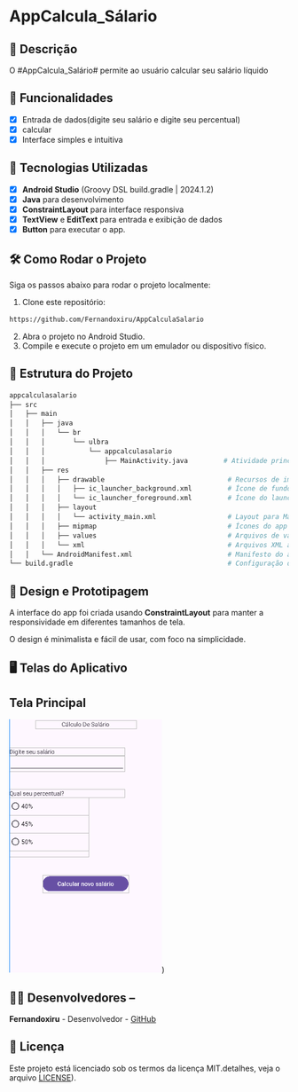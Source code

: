# AppCalcula_Sálario

## 📱 Descrição
O #AppCalcula_Salário# permite ao usuário calcular seu salário líquido

## 🔧 Funcionalidades
- [X] Entrada de dados(digite seu salário e digite seu percentual)
- [X] calcular
- [X] Interface simples e intuitiva

 ## 🚀 Tecnologias Utilizadas
- [x] **Android Studio** (Groovy DSL build.gradle | 2024.1.2)
- [x] **Java** para desenvolvimento
- [x] **ConstraintLayout** para interface responsiva
- [x] **TextView** e **EditText** para entrada e exibição de dados
- [x] **Button** para executar o app.

## 🛠️ Como Rodar o Projeto

Siga os passos abaixo para rodar o projeto localmente:

1. Clone este repositório:
  ```bash
https://github.com/Fernandoxiru/AppCalculaSalario

  ```

2. Abra o projeto no Android Studio.
3. Compile e execute o projeto em um emulador ou dispositivo físico.

## 📂 Estrutura do Projeto
```bash
appcalculasalario
├── src
│   ├── main
│   │   ├── java
│   │   │   └── br
│   │   │       └── ulbra
│   │   │           └── appcalculasalario
│   │   │               ├── MainActivity.java         # Atividade principal
│   │   ├── res
│   │   │   ├── drawable                               # Recursos de imagem e ícones
│   │   │   │   ├── ic_launcher_background.xml         # Ícone de fundo do launcher
│   │   │   │   └── ic_launcher_foreground.xml         # Ícone do launcher
│   │   │   ├── layout
│   │   │   │   └── activity_main.xml                  # Layout para MainActivity
│   │   │   ├── mipmap                                 # Ícones do app em várias resoluções
│   │   │   ├── values                                 # Arquivos de valores, como strings e styles
│   │   │   └── xml                                    # Arquivos XML adicionais, como definições de backup
│   │   └── AndroidManifest.xml                        # Manifesto do aplicativo
└── build.gradle                                       # Configuração do Gradle


```

## 🎨 Design e Prototipagem
 
A interface do app foi criada usando **ConstraintLayout** para manter a responsividade em diferentes tamanhos de tela.
 
O design é minimalista e fácil de usar, com foco na simplicidade.

 ## 🖥️ Telas do Aplicativo

## **Tela Principal**
![image](https://github.com/Fernandoxiru/AppCalculaSalario/blob/master/assets/telaprincipal.png))

## 👨‍💻 Desenvolvedores –

**Fernandoxiru** - Desenvolvedor - [GitHub](https://github.com/Fernandoxiru)
  
  ## 📄 Licença
  Este projeto está licenciado sob os termos da licença MIT.detalhes, veja o arquivo [LICENSE](https://github.com/Fernandoxiru/AppCalculaSalario/edit/master/LICENSE)). 
